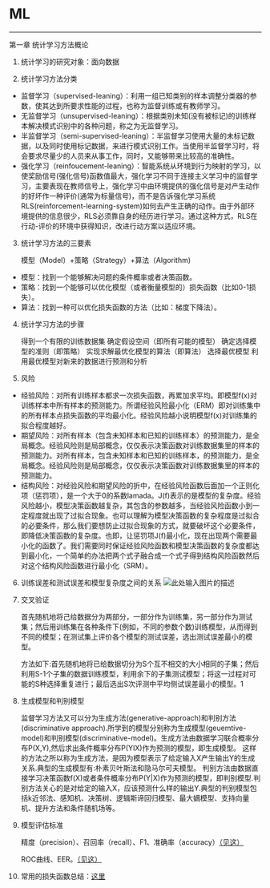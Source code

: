 ﻿# ML


---

第一章 统计学习方法概论

1. 统计学习的研究对象：面向数据

2. 统计学习方法分类

 - 监督学习（supervised-leaning）：利用一组已知类别的样本调整分类器的参数，使其达到所要求性能的过程，也称为监督训练或有教师学习。
 - 无监督学习（unsupervised-leaning）：根据类别未知(没有被标记)的训练样本解决模式识别中的各种问题，称之为无监督学习。
 - 半监督学习（semi-supervised-leaning）：半监督学习使用大量的未标记数据，以及同时使用标记数据，来进行模式识别工作。当使用半监督学习时，将会要求尽量少的人员来从事工作，同时，又能够带来比较高的准确性。
 - 强化学习（reinfoucement-leaning）：智能系统从环境到行为映射的学习，以使奖励信号(强化信号)函数值最大，强化学习不同于连接主义学习中的监督学习，主要表现在教师信号上，强化学习中由环境提供的强化信号是对产生动作的好坏作一种评价(通常为标量信号)，而不是告诉强化学习系统RLS(reinforcement-learning-system)如何去产生正确的动作。由于外部环境提供的信息很少，RLS必须靠自身的经历进行学习。通过这种方式，RLS在行动-评价的环境中获得知识，改进行动方案以适应环境。

3. 统计学习方法的三要素

    模型（Model）+策略（Strategy）+算法（Algorithm)
 - 模型：找到一个能够解决问题的条件概率或者决策函数。
 - 策略：找到一个能够可以优化模型（或者衡量模型的）损失函数（比如0-1损失）。
 - 算法：找到一种可以优化损失函数的方法（比如：梯度下降法）。

4. 统计学习方法的步骤
    
    得到一个有限的训练数据集
    确定假设空间（即所有可能的模型）
    确定选择模型的准则（即策略）
    实现求解最优化模型的算法（即算法）
    选择最优模型
    利用最优模型对新来的数据进行预测和分析

5. 风险

 - 经验风险：对所有训练样本都求一次损失函数，再累加求平均。即模型f(x)对训练样本中所有样本的预测能力。所谓经验风险最小化（ERM）即对训练集中的所有样本点损失函数的平均最小化。经验风险越小说明模型f(x)对训练集的拟合程度越好。
 - 期望风险：对所有样本（包含未知样本和已知的训练样本）的预测能力，是全局概念。经验风险则是局部概念，仅仅表示决策函数对训练数据集里的样本的预测能力。对所有样本，包含未知样本和已知的训练样本，的预测能力，是全局概念。经验风险则是局部概念，仅仅表示决策函数对训练数据集里的样本的预测能力。
 - 结构风险：对经验风险和期望风险的折中，在经验风险函数后面加一个正则化项（惩罚项），是一个大于0的系数lamada。J(f)表示的是模型的复杂度。经验风险越小，模型决策函数越复杂，其包含的参数越多，当经验风险函数小到一定程度就出现了过拟合现象。也可以理解为模型决策函数的复杂程度是过拟合的必要条件，那么我们要想防止过拟合现象的方式，就要破坏这个必要条件，即降低决策函数的复杂度。也即，让惩罚项J(f)最小化，现在出现两个需要最小化的函数了。我们需要同时保证经验风险函数和模型决策函数的复杂度都达到最小化，一个简单的办法把两个式子融合成一个式子得到结构风险函数然后对这个结构风险函数进行最小化（SRM）。

6. 训练误差和测试误差和模型复杂度之间的关系
        ![此处输入图片的描述][1]

7. 交叉验证

    首先随机地将己给数据分为两部分，一部分作为训练集，另一部分作为测试集；然后用训练集在各种条件下(例如，不同的参数个数)训练模型，从而得到不同的模型；在测试集上评价各个模型的测试误差，选出测试误差最小的模型。
    
    方法如下:首先随机地将已给数据切分为S个互不相交的大小相同的子集；然后利用S-1个子集的数据训练模型，利用余下的子集测试模型；将这一过程对可能的S种选择重复进行；最后选出S次评测中平均侧试误差最小的模型。1
    
8. 生成模型和判别模型

    监督学习方法又可以分为生成方法(generative-approach)和判别方法(discriminative approach).所学到的模型分别称为生成模型(geuemtive-model)和判别模型(discriminative-model)。生成方法由数据学习联合概率分布P(X,Y),然后求出条件概率分布P(YIX)作为预测的模型，即生成模型。
    这样的方法之所以称为生成方法，是因为模型表示了给定输入X产生输出Y的生成关系.典型的生成模型有:朴素贝叶斯法和隐马尔可夫模型。
    判别方法由数据直接学习决策函数f(X)或者条件概率分布P(Y|X)作为预测的模型，即判别模型.判别方法关心的是对给定的输入X，应该预测什么样的输出Y.典型的判别模型包括k近邻法、感知机、决策树、逻辑斯谛回归模型、最大嫡模型、支持向量机、提升方法和条件随机场等。
    
9. 模型评估标准

    精度（precision）、召回率（recall）、F1、准确率（accuracy）[（见这）][2]
    
    ROC曲线、EER。[（见这）][3]

10. 常用的损失函数总结：[这里][4]


  

    

 


  [1]: http://images0.cnblogs.com/blog/790160/201507/261025547016873.png
  [2]: http://blog.sina.com.cn/s/blog_900690c60101czyo.html
  [3]: https://zh.wikipedia.org/wiki/ROC%E6%9B%B2%E7%BA%BF
  [4]: https://www.cnblogs.com/luxiao/p/5783017.html

